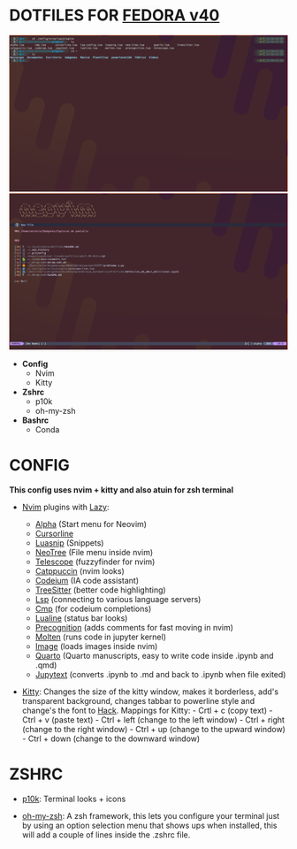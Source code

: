 # DOTFILES FOR [FEDORA v40](https://fedoraproject.org/es/)

![Terminal Theme](./photos/terminal.png)
![Nvim Theme](./photos/nvim.png)

- **Config**
   - Nvim
   - Kitty
- **Zshrc**
   - p10k
   - oh-my-zsh
- **Bashrc**
   - Conda



# CONFIG

**This config uses nvim + kitty and also atuin for zsh terminal**
- [Nvim](https://neovim.io/) plugins with [Lazy](https://github.com/folke/lazy.nvim):
   - [Alpha](https://github.com/goolord/alpha-nvim) (Start menu for Neovim)
   - [Cursorline](https://github.com/yamatsum/nvim-cursorline)
   - [Luasnip](https://github.com/L3MON4D3/LuaSnip) (Snippets)
   - [NeoTree](https://github.com/nvim-neo-tree/neo-tree.nvim) (File menu inside nvim)
   - [Telescope](https://github.com/nvim-telescope/telescope.nvim) (fuzzyfinder for nvim)
   - [Catppuccin](https://github.com/catppuccin/nvim) (nvim looks)
   - [Codeium](https://github.com/Exafunction/codeium.nvim) (IA code assistant)
   - [TreeSitter](https://github.com/nvim-treesitter/nvim-treesitter) (better code highlighting)
   - [Lsp](https://github.com/neovim/nvim-lspconfig) (connecting to various language servers)
   - [Cmp](https://github.com/hrsh7th/nvim-cmp) (for codeium completions)
   - [Lualine](https://github.com/nvim-lualine/lualine.nvim) (status bar looks)
   - [Precognition](https://github.com/tris203/precognition.nvim) (adds comments for fast moving in nvim)
   - [Molten](https://github.com/benlubas/molten-nvim) (runs code in jupyter kernel)
   - [Image](https://github.com/3rd/image.nvim) (loads images inside nvim)
   - [Quarto](https://github.com/quarto-dev/quarto-nvim) (Quarto manuscripts, easy to write code inside .ipynb and .qmd)
   - [Jupytext](https://github.com/GCBallesteros/jupytext.nvim) (converts .ipynb to .md and back to .ipynb when file exited)

- [Kitty](https://sw.kovidgoyal.net/kitty/):
     Changes the size of the kitty window, makes it borderless, add's transparent background, changes tabbar to powerline style and change's the font to [Hack](https://github.com/source-foundry/Hack).
     Mappings for Kitty:
        - Crtl + c (copy text)
        - Ctrl + v (paste text)
        - Ctrl + left (change to the left window)
        - Ctrl + right (change to the right window)
        - Ctrl + up (change to the upward window)
        - Ctrl + down (change to the downward window)


# ZSHRC

- [p10k](https://github.com/romkatv/powerlevel10k):
   Terminal looks + icons
  
- [oh-my-zsh](https://ohmyz.sh/):
   A zsh framework, this lets you configure your terminal just by using an option selection menu that shows ups when installed, this will add a couple of lines inside the .zshrc file.

